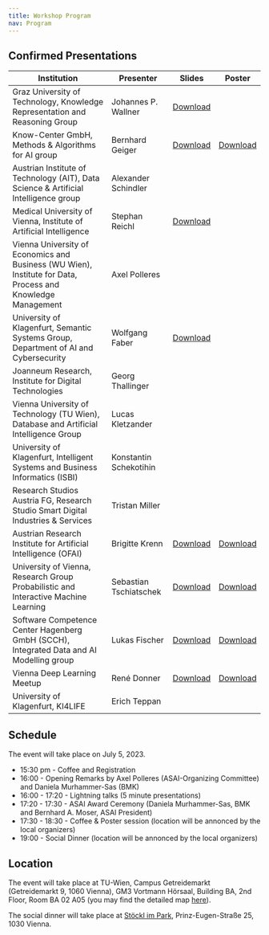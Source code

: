 ```yaml
---
title: Workshop Program
nav: Program
---
```


## Confirmed Presentations

| Institution | Presenter | Slides | Poster |
| ----------- | --------- | ----------- | ---------- |
| Graz University of Technology, Knowledge Representation and Reasoning Group | Johannes P. Wallner | [Download](../files/1_JohannesWallner_slides.pdf)| |
| Know-Center GmbH, Methods & Algorithms for AI group | Bernhard Geiger |[Download](../files/2_BernhardGeiger_slides.pdf) |[Download](../files/2_BernhardGeiger_slides.pdf) |
| Austrian Institute of Technology (AIT), Data Science & Artificial Intelligence group | Alexander Schindler | | |
| Medical University of Vienna, Institute of Artificial Intelligence | Stephan Reichl |[Download](../files/4_StephanReichl_slides.pdf) | |
| Vienna University of Economics and Business (WU Wien), Institute for Data, Process and Knowledge Management | Axel Polleres | | |
| University of Klagenfurt, Semantic Systems Group, Department of AI and Cybersecurity | Wolfgang Faber |[Download](../files/6_WolfgangFaber_slides.pdf) | |
| Joanneum Research, Institute for Digital Technologies | Georg Thallinger | | |
| Vienna University of Technology (TU Wien), Database and Artificial Intelligence Group | Lucas Kletzander | | |
| University of Klagenfurt, Intelligent Systems and Business Informatics (ISBI) | Konstantin Schekotihin | | |
| Research Studios Austria FG, Research Studio Smart Digital Industries & Services | Tristan Miller | | |
| Austrian Research Institute for Artificial Intelligence (OFAI) | Brigitte	Krenn |[Download](../files/11_BrigitteKrenn_slides.pdf) |[Download](../files/11_BrigitteKrenn_poster.pdf) |
| University of Vienna, Research Group Probabilistic and Interactive Machine Learning | Sebastian Tschiatschek |[Download](../files/12_SebastianTschiatschek_slides.pdf) |[Download](../files/12_SebastianTschiatschek_poster.pdf) |
| Software Competence Center Hagenberg GmbH (SCCH), Integrated Data and AI Modelling group | Lukas Fischer |[Download](../files/13_LukasFischer_Slides.pdf) |[Download](../files/13_LukasFischer_poster.pdf) |
| Vienna Deep Learning Meetup | René Donner |[Download](../files/14_ReneDonner_slides.pdf) |[Download](../files/14_ReneDonner_poster.pdf) |
| University of Klagenfurt, KI4LIFE| Erich Teppan | | |



## Schedule

The event will take place on July 5, 2023.

- 15:30 pm - Coffee and Registration
- 16:00 - Opening Remarks by Axel Polleres (ASAI-Organizing Committee) and Daniela Murhammer-Sas (BMK)
- 16:00 - 17:20 - Lightning talks (5 minute presentations)
- 17:20 - 17:30 - ASAI Award Ceremony (Daniela Murhammer-Sas, BMK and Bernhard A. Moser, ASAI President) 
- 17:30 - 18:30 - Coffee & Poster session (location will be annonced by the local organizers)
- 19:00 - Social Dinner (location will be annonced by the local organizers)

## Location

The event will take place at TU-Wien, Campus Getreidemarkt (Getreidemarkt 9, 1060 Vienna), GM3 Vortmann Hörsaal, Building BA, 2nd Floor, Room BA 02 A05 (you may find the detailed map [here](https://tuw-maps.tuwien.ac.at/?q=BA02A05)). 

The social dinner will take place at [Stöckl im Park](https://www.stoecklimpark.at/), Prinz-Eugen-Straße 25, 1030 Vienna.
